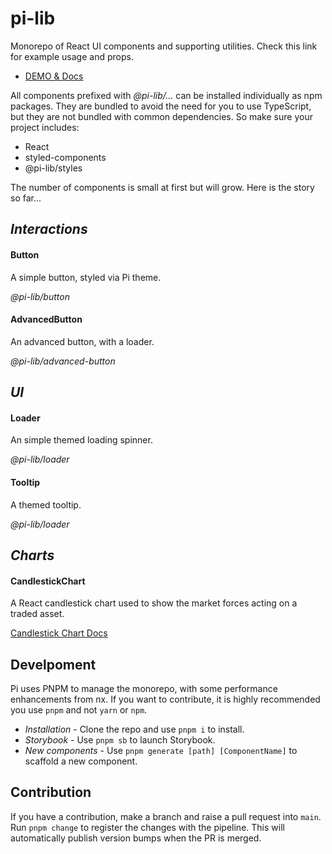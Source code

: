 # pi-lib

Monorepo of React UI components and supporting utilities. Check this link for example usage and props. 

- [DEMO & Docs](https://main.d3nmdhmk6s7nee.amplifyapp.com)

All components prefixed with _@pi-lib/..._ can be installed individually as npm packages.  They are bundled to avoid the need for you to use TypeScript, but they are not bundled with common dependencies. So make sure your project includes:

* React
* styled-components
* @pi-lib/styles

The number of components is small at first but will grow. Here is the story so far... 

## _Interactions_
#### Button
A simple button, styled via Pi theme.

_@pi-lib/button_

#### AdvancedButton
An advanced button, with a loader.

_@pi-lib/advanced-button_

## _UI_

#### Loader
An simple themed loading spinner.

_@pi-lib/loader_

#### Tooltip
A themed tooltip.

 _@pi-lib/loader_

## _Charts_
#### CandlestickChart

A React candlestick chart used to show the market forces acting on a traded asset.

[Candlestick Chart Docs](https://github.com/lancerael/pi/blob/main/src/components/molecules/CandlestickChart/README.md)


## Develpoment

Pi uses PNPM to manage the monorepo, with some performance enhancements from nx.  If you want to contribute, it is highly recommended you use `pnpm` and not `yarn` or `npm`. 

* *Installation* - Clone the repo and use `pnpm i` to install.
* *Storybook* - Use `pnpm sb` to launch Storybook.
* *New components* - Use `pnpm generate [path] [ComponentName]` to scaffold a new component.
  
## Contribution

If you have a contribution, make a branch and raise a pull request into `main`.  Run `pnpm change` to register the changes with the pipeline. This will automatically publish version bumps when the PR is merged.